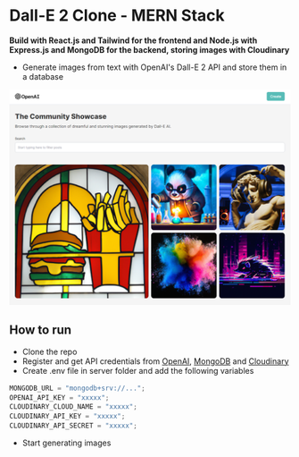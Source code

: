 # Dall-E 2 Clone - MERN Stack

**Build with React.js and Tailwind for the frontend and Node.js with Express.js and MongoDB for the backend, storing images with Cloudinary**

- Generate images from text with OpenAI's Dall-E 2 API and store them in a database

![Screenshot](screenshot.png)

## How to run

- Clone the repo
- Register and get API credentials from [OpenAI](https://openai.com/), [MongoDB](https://www.mongodb.com/) and [Cloudinary](https://cloudinary.com/)
- Create .env file in server folder and add the following variables

```js
MONGODB_URL = "mongodb+srv://...";
OPENAI_API_KEY = "xxxxx";
CLOUDINARY_CLOUD_NAME = "xxxxx";
CLOUDINARY_API_KEY = "xxxxx";
CLOUDINARY_API_SECRET = "xxxxx";
```

- Start generating images
